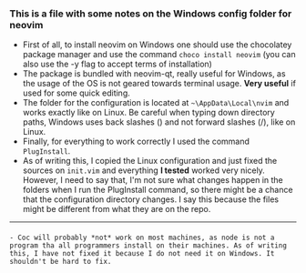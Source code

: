 ### This is a file with some notes on the Windows config folder for neovim
- First of all, to install neovim on Windows one should use the chocolatey package manager and use the command `choco install neovim` (you can also use the -y flag to accept terms of installation)
- The package is bundled with neovim-qt, really useful for Windows, as the usage of the OS is not geared towards terminal usage. **Very useful** if used for some quick editing.
- The folder for the configuration is located at `~\AppData\Local\nvim` and works exactly like on Linux. Be careful when typing down directory paths, Windows uses back slashes (\) and not forward slashes (/), like on Linux.
- Finally, for everything to work correctly I used the command `PlugInstall`.
- As of writing this, I copied the Linux configuration and just fixed the sources on `init.vim` and everything **I tested** worked very nicely. However, I need to say that, I'm not sure what changes happen in the folders when I run the PlugInstall command, so there might be a chance that the configuration directory changes. I say this because the files might be different from what they are on the repo.

***    

#### 
    - Coc will probably *not* work on most machines, as node is not a program tha all programmers install on their machines. As of writing this, I have not fixed it because I do not need it on Windows. It shouldn't be hard to fix.
